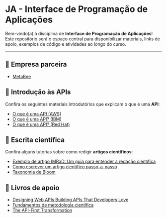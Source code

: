# JA - Interface de Programação de Aplicações

Bem-vindo(a) à disciplina de **Interface de Programação de Aplicações**!  
Este repositório será o espaço central para disponibilizar materiais, links de apoio, exemplos de código e atividades ao longo do curso.  

---

## 🔗 Empresa parceira

- [MetaBee](https://metabee.tec.br)

## 🔗 Introdução às APIs

Confira os seguintes materiais introdutórios que explicam o que é uma **API**:  

- [O que é uma API (AWS)](https://aws.amazon.com/pt/what-is/api)  
- [O que é uma API? (IBM)](https://www.ibm.com/br-pt/think/topics/api)  
- [O que é uma API? (Red Hat)](https://www.redhat.com/pt-br/topics/api/what-are-application-programming-interfaces)  


## 🔗 Escrita científica

Confira alguns tutorias sobre como redigir **artigos científicos**:

- [Exemplo de artigo IMRaD: Um guia para entender a redação científica](https://mindthegraph.com/blog/pt/imrad-paper-example)
- [Como escrever um artigo científico passo-a-passo](https://www.periodicos.capes.gov.br/?option=com_pnews&component=Clipping&view=pnewsclipping&cid=674&mn=0)
- [Taxonomia de Bloom](https://apps.univesp.br/taxonomia-de-bloom)


## 🔗 Livros de apoio

- [Designing Web APIs Building APIs That Developers Love](https://drive.google.com/file/d/1jm9CEuyt38AsLkxy4vzae6o6qThtbv-H/view?usp=sharing)
- [Fundamentos de metodologia científica](https://drive.google.com/file/d/1maiu6PLqRGd2y37gipU_F4a-KR-a4CaT/view?usp=sharing)
- [The API-First Transformation](https://drive.google.com/file/d/1XPGfVdjHCYEZe6sF00Ms7id-FI3Z_TLm/view?usp=sharing)
